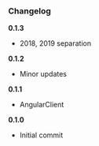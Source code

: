 ### Changelog

**0.1.3**

* 2018, 2019 separation

**0.1.2**

* Minor updates

**0.1.1**

* AngularClient

**0.1.0**

* Initial commit
